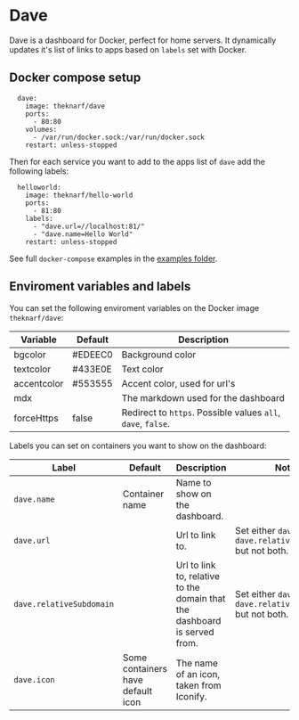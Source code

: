 # Dave

Dave is a dashboard for Docker, perfect for home servers. It dynamically updates it's list of links to apps based on `labels` set with Docker.

## Docker compose setup

```
  dave:
    image: theknarf/dave
    ports:
      - 80:80
    volumes:
      - /var/run/docker.sock:/var/run/docker.sock
    restart: unless-stopped
```

Then for each service you want to add to the apps list of `dave` add the following labels:

```
  helloworld:
    image: theknarf/hello-world
    ports:
      - 81:80
    labels:
      - "dave.url=//localhost:81/"
      - "dave.name=Hello World"
    restart: unless-stopped
```

See full `docker-compose` examples in the [examples folder](./examples).

## Enviroment variables and labels

You can set the following enviroment variables on the Docker image `theknarf/dave`:

Variable|Default|Description
--------|-------|-----------
bgcolor|#EDEEC0|Background color
textcolor|#433E0E|Text color
accentcolor|#553555|Accent color, used for url's
mdx||The markdown used for the dashboard
forceHttps|false|Redirect to `https`. Possible values `all`, `dave`, `false`.

Labels you can set on containers you want to show on the dashboard:

Label|Default|Description|Note
-----|-------|-----------|----
`dave.name`|Container name|Name to show on the dashboard.|
`dave.url`||Url to link to.|Set either `dave.url` or `dave.relativeSubdomain` but not both.
`dave.relativeSubdomain`||Url to link to, relative to the domain that the dashboard is served from.|Set either `dave.url` or `dave.relativeSubdomain` but not both.
`dave.icon`|Some containers have default icon|The name of an icon, taken from Iconify.|

